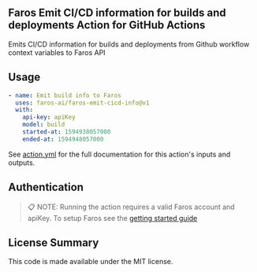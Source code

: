 ## Faros Emit CI/CD information for builds and deployments Action for GitHub Actions

Emits CI/CD information for builds and deployments from Github workflow
context variables to Faros API

## Usage

```yaml
- name: Emit build info to Faros
  uses: faros-ai/faros-emit-cicd-info@v1
  with:
    api-key: apiKey
    model: build
    started-at: 1594938057000
    ended-at: 1594948057000
```

See [action.yml](action.yml) for the full documentation for this action's inputs and outputs.

## Authentication

> :clipboard: NOTE: Running the action requires a valid Faros account and
> apiKey. To setup Faros see the [getting started guide](https://docs.faros.ai/#/?id=installation)

## License Summary

This code is made available under the MIT license.
